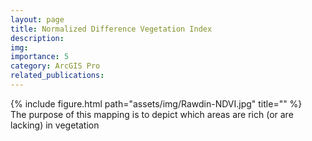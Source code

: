 ```yaml
---
layout: page
title: Normalized Difference Vegetation Index
description:  
img:
importance: 5
category: ArcGIS Pro
related_publications: 
---
```


<div class="row">
    <div class="col-xl mt-3 mt-md-0">
        {% include figure.html path="assets/img/Rawdin-NDVI.jpg" title="" %}
    </div>
</div>

<div class="caption">
    The purpose of this mapping is to depict which areas are rich (or are lacking) in vegetation
</div>
